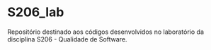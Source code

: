 # S206_lab
Repositório destinado aos códigos desenvolvidos no laboratório da disciplina S206 - Qualidade de Software.

